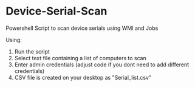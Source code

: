 # Device-Serial-Scan
Powershell Script to scan device serials using WMI and Jobs

Using:

1. Run the script
2. Select text file containing a list of computers to scan
3. Enter admin credentials (adjust code if you dont need to add different credentials)
4. CSV file is created on your desktop as "Serial_list.csv"
